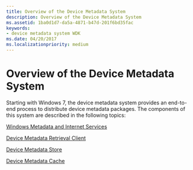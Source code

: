 ```yaml
---
title: Overview of the Device Metadata System
description: Overview of the Device Metadata System
ms.assetid: 1ba0d1d7-da5a-4871-b47d-201f6bd35fac
keywords:
- device metadata system WDK
ms.date: 04/20/2017
ms.localizationpriority: medium
---
```


# Overview of the Device Metadata System


Starting with Windows 7, the device metadata system provides an end-to-end process to distribute device metadata packages. The components of this system are described in the following topics:

[Windows Metadata and Internet Services](windows-metadata-and-internet-services.md)

[Device Metadata Retrieval Client](device-metadata-retrieval-client.md)

[Device Metadata Store](device-metadata-store.md)

[Device Metadata Cache](device-metadata-cache.md)

 

 





